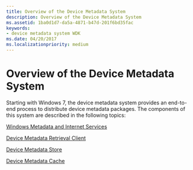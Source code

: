 ```yaml
---
title: Overview of the Device Metadata System
description: Overview of the Device Metadata System
ms.assetid: 1ba0d1d7-da5a-4871-b47d-201f6bd35fac
keywords:
- device metadata system WDK
ms.date: 04/20/2017
ms.localizationpriority: medium
---
```


# Overview of the Device Metadata System


Starting with Windows 7, the device metadata system provides an end-to-end process to distribute device metadata packages. The components of this system are described in the following topics:

[Windows Metadata and Internet Services](windows-metadata-and-internet-services.md)

[Device Metadata Retrieval Client](device-metadata-retrieval-client.md)

[Device Metadata Store](device-metadata-store.md)

[Device Metadata Cache](device-metadata-cache.md)

 

 





